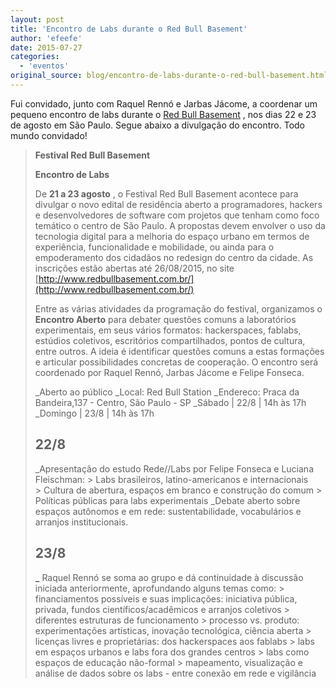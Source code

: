 ```yaml
---
layout: post
title: 'Encontro de Labs durante o Red Bull Basement'
author: 'efeefe'
date: 2015-07-27
categories:
  - 'eventos'
original_source: blog/encontro-de-labs-durante-o-red-bull-basement.html
---
```


Fui convidado, junto com Raquel Rennó e Jarbas Jácome, a coordenar um pequeno encontro de labs durante o [Red Bull Basement](http://www.redbullbasement.com.br/) , nos dias 22 e 23 de agosto em São Paulo. Segue abaixo a divulgação do encontro. Todo mundo convidado!

> **Festival Red Bull Basement**
>
> **Encontro de Labs**
>
> De **21 a 23 agosto** , o Festival Red Bull Basement acontece para divulgar o novo edital de residência aberto a programadores, hackers e desenvolvedores de software com projetos que tenham como foco temático o centro de São Paulo. A propostas devem envolver o uso da tecnologia digital para a melhoria do espaço urbano em termos de experiência, funcionalidade e mobilidade, ou ainda para o empoderamento dos cidadãos no redesign do centro da cidade. As inscrições estão abertas até 26/08/2015, no site [http://www.redbullbasement.com.br/](http://www.redbullbasement.com.br/)
>
> Entre as várias atividades da programação do festival, organizamos o **Encontro Aberto** para debater questões comuns a laboratórios experimentais, em seus vários formatos: hackerspaces, fablabs, estúdios coletivos, escritórios compartilhados, pontos de cultura, entre outros. A ideia é identificar questões comuns a estas formações e articular possibilidades concretas de cooperação. O encontro será coordenado por Raquel Rennó, Jarbas Jácome e Felipe Fonseca.
>
> \_Aberto ao público
> \_Local: Red Bull Station
> \_Endereco: Praca da Bandeira,137 - Centro, São Paulo - SP
> \_Sábado \| 22/8 \| 14h às 17h
> \_Domingo \| 23/8 \| 14h às 17h
>
> ## **22/8**
>
> \_Apresentação do estudo Rede//Labs por Felipe Fonseca e Luciana Fleischman:
> \> Labs brasileiros, latino-americanos e internacionais
> \> Cultura de abertura, espaços em branco e construção do comum
> \> Políticas públicas para labs experimentais
> \_Debate aberto sobre espaços autônomos e em rede: sustentabilidade, vocabulários e arranjos institucionais.
>
> ## **23/8**
>
> **\_** Raquel Rennó se soma ao grupo e dá continuidade à discussão iniciada anteriormente, aprofundando alguns temas como:
> \> financiamentos possíveis e suas implicações: iniciativa pública, privada, fundos científicos/acadêmicos e arranjos coletivos
> \> diferentes estruturas de funcionamento
> \> processo vs. produto: experimentações artísticas, inovação tecnológica, ciência aberta
> \> licenças livres e proprietárias: dos hackerspaces aos fablabs
> \> labs em espaços urbanos e labs fora dos grandes centros
> \> labs como espaços de educação não-formal
> \> mapeamento, visualização e análise de dados sobre os labs - entre conexão em rede e vigilância
